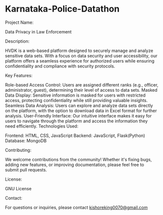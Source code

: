 # Karnataka-Police-Datathon
Project Name:

Data Privacy in Law Enforcement

Description:

HVDK is a web-based platform designed to securely manage and analyze sensitive data sets. With a focus on data security and user accessibility, our platform offers a seamless experience for authorized users while ensuring confidentiality and compliance with security protocols.

Key Features:

Role-based Access Control: Users are assigned different ranks (e.g., officer, administrator, guest), determining their level of access to data sets.
Masked Data Display: Sensitive information is masked for users with restricted access, protecting confidentiality while still providing valuable insights.
Seamless Data Analysis: Users can explore and analyze data sets directly on the platform, with the option to download data in Excel format for further analysis.
User-Friendly Interface: Our intuitive interface makes it easy for users to navigate through the platform and access the information they need efficiently.
Technologies Used:

Frontend: HTML, CSS, JavaScript
Backend: JavaScript, Flask(Python)
Database: MongoDB

Contributing:

We welcome contributions from the community! Whether it's fixing bugs, adding new features, or improving documentation, please feel free to submit pull requests.

License:

GNU License

Contact:

For questions or inquiries, please contact kishoreking0070@gmail.com
